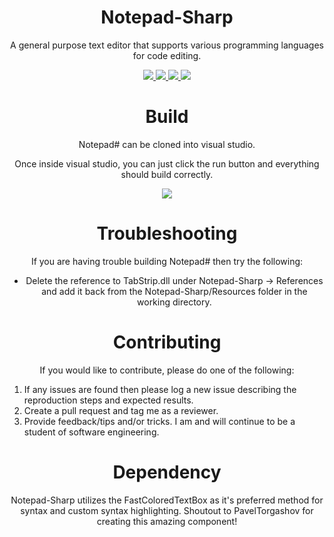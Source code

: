 <h1 align="center">Notepad-Sharp</h1>
<p align="center">
    A general purpose text editor that supports various programming languages for code editing.
</p>

<div align="center">
    <a href="https://github.com/Hexman768/Notepad-Sharp/releases/latest" target="_blank">
        <img src="https://img.shields.io/badge/version-1.0.0-ff69b4" />
    </a>
    <a href="https://github.com/Hexman768/Notepad-Sharp/issues?q=is%3Aopen" target="_blank">
        <img src="https://img.shields.io/github/issues/Hexman768/Notepad-Sharp" />
    </a>
    <a href="https://github.com/Hexman768/Notepad-Sharp/contributors" target="_blank">
        <img src="https://img.shields.io/github/contributors/Hexman768/Notepad-Sharp?color=green" />
    </a>
    <a href="https://github.com/Hexman768/Notepad-Sharp/blob/master/LICENSE" target="_blank">
        <img src="https://img.shields.io/github/license/Hexman768/Notepad-Sharp" />
    </a>
</div>

<div align="center">
    <h1>Build</h1>
    <p>Notepad# can be cloned into visual studio.</p>
    <p>Once inside visual studio, you can just click the run button and everything should build correctly.</p>
</div>

<div align="center">
    <img src="https://user-images.githubusercontent.com/41409007/87869785-f2c48000-c967-11ea-83cf-bf988ef5665f.png" />
</div>

<div align="center">
    <h1>Troubleshooting</h1>
    <p>If you are having trouble building Notepad# then try the following:</p>
    <ul>
        <li>Delete the reference to TabStrip.dll under Notepad-Sharp -> References and add it back from the Notepad-Sharp/Resources folder in the working directory.</li>
    </ul>
</div>

<div align="center">
    <h1>Contributing</h1>
    <p>If you would like to contribute, please do one of the following:</p>
    <ol>
        <li align="left">If any issues are found then please log a new issue describing the reproduction steps and expected results.</li>
        <li align="left">Create a pull request and tag me as a reviewer.</li>
        <li align="left">Provide feedback/tips and/or tricks. I am and will continue to be a student of software engineering.</li>
    </ol>
</div>

<div align="center">
    <h1>Dependency</h1>
    <p>Notepad-Sharp utilizes the FastColoredTextBox as it's preferred method for syntax and custom syntax highlighting. Shoutout to PavelTorgashov for creating this amazing component!</p>
</div>
